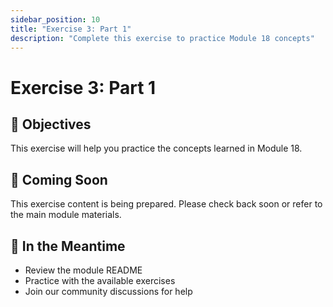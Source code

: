 ```yaml
---
sidebar_position: 10
title: "Exercise 3: Part 1"
description: "Complete this exercise to practice Module 18 concepts"
---
```


# Exercise 3: Part 1

## 🎯 Objectives

This exercise will help you practice the concepts learned in Module 18.

## 📝 Coming Soon

This exercise content is being prepared. Please check back soon or refer to the main module materials.

## 🚀 In the Meantime

- Review the module README
- Practice with the available exercises
- Join our community discussions for help
